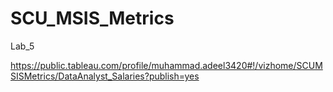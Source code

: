 # SCU_MSIS_Metrics
Lab_5

https://public.tableau.com/profile/muhammad.adeel3420#!/vizhome/SCUMSISMetrics/DataAnalyst_Salaries?publish=yes
